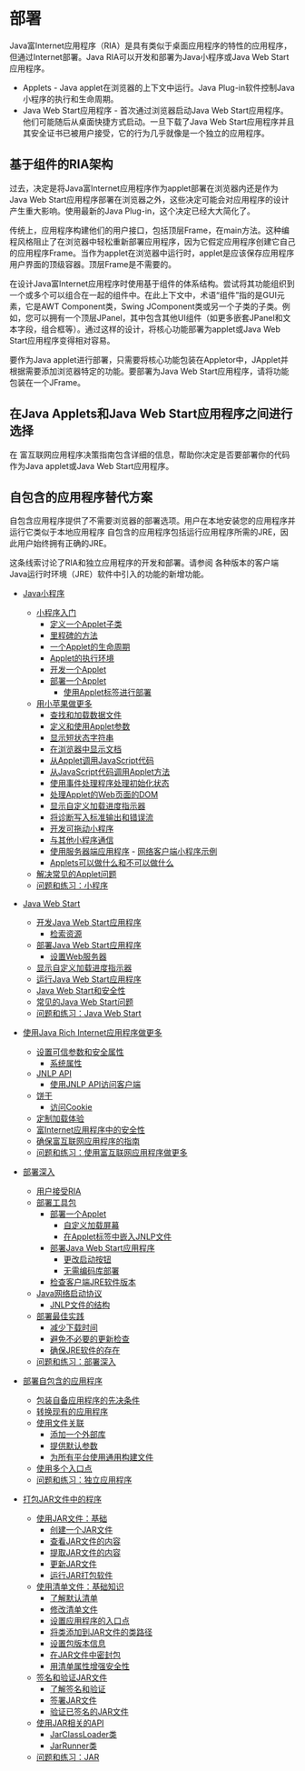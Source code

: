 #   部署

Java富Internet应用程序（RIA）是具有类似于桌面应用程序的特性的应用程序，但通过Internet部署。Java RIA可以开发和部署为Java小程序或Java Web Start应用程序。
-   Applets - Java applet在浏览器的上下文中运行。Java Plug-in软件控制Java小程序的执行和生命周期。
-   Java Web Start应用程序 - 首次通过浏览器启动Java Web Start应用程序。他们可能随后从桌面快捷方式启动。一旦下载了Java Web Start应用程序并且其安全证书已被用户接受，它的行为几乎就像是一个独立的应用程序。

##  基于组件的RIA架构

过去，决定是将Java富Internet应用程序作为applet部署在浏览器内还是作为Java Web Start应用程序部署在浏览器之外，这些决定可能会对应用程序的设计产生重大影响。使用最新的Java Plug-in，这个决定已经大大简化了。

传统上，应用程序构建他们的用户接口，包括顶层Frame，在main方法。这种编程风格阻止了在浏览器中轻松重新部署应用程序，因为它假定应用程序创建它自己的应用程序Frame。当作为applet在浏览器中运行时，applet是应该保存应用程序用户界面的顶级容器。顶层Frame是不需要的。

在设计Java富Internet应用程序时使用基于组件的体系结构。尝试将其功能组织到一个或多个可以组合在一起的组件中。在此上下文中，术语“组件”指的是GUI元素，它是AWT Component类，Swing JComponent类或另一个子类的子类。例如，您可以拥有一个顶层JPanel，其中包含其他UI组件（如更多嵌套JPanel和文本字段，组合框等）。通过这样的设计，将核心功能部署为applet或Java Web Start应用程序变得相对容易。

要作为Java applet进行部署，只需要将核心功能包装在Appletor中，JApplet并根据需要添加浏览器特定的功能。要部署为Java Web Start应用程序，请将功能包装在一个JFrame。

##  在Java Applets和Java Web Start应用程序之间进行选择

在 富互联网应用程序决策指南包含详细的信息，帮助你决定是否要部署你的代码作为Java applet或Java Web Start应用程序。

##  自包含的应用程序替代方案

自包含应用程序提供了不需要浏览器的部署选项。用户在本地安装您的应用程序并运行它类似于本地应用程序 自包含的应用程序包括运行应用程序所需的JRE，因此用户始终拥有正确的JRE。

这条线索讨论了RIA和独立应用程序的开发和部署。请参阅 各种版本的客户端Java运行时环境（JRE）软件中引入的功能的新增功能。

-  [Java小程序](section060200.md)
    -   [小程序入门](section060201.md)
        -   [定义一个Applet子类](section060201/0100.md)
        -   [里程碑的方法](section060201/0200.md)
        -   [一个Applet的生命周期](section060201/0300.md)
        -   [Applet的执行环境](section060201/0400.md)
        -   [开发一个Applet](section060201/0500.md)
        -   [部署一个Applet](section060201/0600.md)
            -   [使用Applet标签进行部署](section060201/0700.md)
    -   [用小苹果做更多](section060202.md)
        -   [查找和加载数据文件](section060202/0100.md)
        -   [定义和使用Applet参数](section060202/0200.md)
        -   [显示短状态字符串](section060202/0300.md)
        -   [在浏览器中显示文档](section060202/0400.md)
        -   [从Applet调用JavaScript代码](section060202/0500.md)
        -   [从JavaScript代码调用Applet方法](section060202/0600.md)
        -   [使用事件处理程序处理初始化状态](section060202/0700.md)
        -   [处理Applet的Web页面的DOM](section060202/0800.md)
        -   [显示自定义加载进度指示器](section060202/0900.md)
        -   [将诊断写入标准输出和错误流](section060202/1000.md)
        -   [开发可拖动小程序](section060202/1100.md)
        -   [与其他小程序通信](section060202/1200.md)
        -   [使用服务器端应用程序](section060202/1300.md)
                -   [网络客户端小程序示例](section060202/1301.md)
        -   [Applets可以做什么和不可以做什么](section060202/1400.md)
    -   [解决常见的Applet问题](section060203.md)
    -   [问题和练习：小程序](section060204.md)
-  [Java Web Start](section060300.md)
    -   [开发Java Web Start应用程序](section060301.md)
        -   [检索资源](section060301/0101.md)
    -   [部署Java Web Start应用程序](section060302.md)
        -   [设置Web服务器](section060302/0101.md)
    -   [显示自定义加载进度指示器](section060303.md)
    -   [运行Java Web Start应用程序](section060304.md)
    -   [Java Web Start和安全性](section060305.md)
    -   [常见的Java Web Start问题](section060306.md)
    -   [问题和练习：Java Web Start](section060307.md)
-  [使用Java Rich Internet应用程序做更多](section060400.md)
    -   [设置可信参数和安全属性](section060401.md)
        -   [系统属性](section060401/0101.md)
    -   [JNLP API](section060402.md)
        -   [使用JNLP API访问客户端](section060402/0100.md)
    -   [饼干](section060403.md)
        -   [访问Cookie](section060403/0100.md)
    -   [定制加载体验](section060404.md)
    -   [富Internet应用程序中的安全性](section060405.md)
    -   [确保富互联网应用程序的指南](section060406.md)
    -   [问题和练习：使用富互联网应用程序做更多](section060407.md)
-  [部署深入](section060500.md)
    -   [用户接受RIA](section060501.md)
    -   [部署工具包](section060502.md)
        -   [部署一个Applet](section060502/0100.md)
            -   [自定义加载屏幕](section060502/0101.md)
            -   [在Applet标签中嵌入JNLP文件](section060502/0102.md)
        -   [部署Java Web Start应用程序](section060502/0200.md)
            -   [更改启动按钮](section060502/0201.md)
            -   [无需编码库部署](section060502/0202.md)
        -   [检查客户端JRE软件版本](section060502/0300.md)
    -   [Java网络启动协议](section060503.md)
        -   [JNLP文件的结构](section060503/0100.md)
    -   [部署最佳实践](section060504.md)
        -   [减少下载时间](section060504/0100.md)
        -   [避免不必要的更新检查](section060504/0200.md)
        -   [确保JRE软件的存在](section060504/0300.md)
    -   [问题和练习：部署深入](section060505.md)

-  [部署自包含的应用程序](section060600.md)
    -   [包装自备应用程序的先决条件](section060601.md)
    -   [转换现有的应用程序](section060602.md)
    -   [使用文件关联](section060603.md)
        -   [添加一个外部库](section060603/0100.md)
        -   [提供默认参数](section060603/0201.md)
        -   [为所有平台使用通用构建文件](section060603/0300.md)
    -   [使用多个入口点](section060604.md)
    -   [问题和练习：独立应用程序](section060605.md)

-  [打包JAR文件中的程序](section060700.md)
    -   [使用JAR文件：基础](section060701.md)
        -   [创建一个JAR文件](section060701/0100.md)
        -   [查看JAR文件的内容](section060701/0200.md)
        -   [提取JAR文件的内容](section060701/0300.md)
        -   [更新JAR文件](section060701/0400.md)
        -   [运行JAR打包软件](section060701/0500.md)
    -   [使用清单文件：基础知识](section060702.md)
        -   [了解默认清单](section060702/0200.md)
        -   [修改清单文件](section060702/0300.md)
        -   [设置应用程序的入口点](section060702/0400.md)
        -   [将类添加到JAR文件的类路径](section060702/0500.md)
        -   [设置包版本信息](section060702/0600.md)
        -   [在JAR文件中密封包](section060702/0700.md)
        -   [用清单属性增强安全性](section060702/0800.md)
    -   [签名和验证JAR文件](section060703.md)
        -   [了解签名和验证](section060703/0100.md)
        -   [签署JAR文件](section060703/0200.md)
        -   [验证已签名的JAR文件](section060703/0300.md)
    -   [使用JAR相关的API](section060704.md)
        -   [JarClassLoader类](section060704/0100.md)
        -   [JarRunner类](section060704/0200.md)
    -   [问题和练习：JAR](section060705.md)
